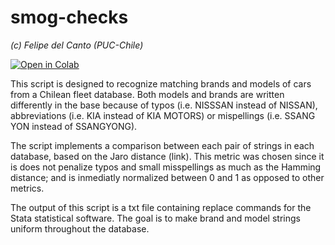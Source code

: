 # smog-checks
*(c) Felipe del Canto (PUC-Chile)*

[![Open in Colab](https://colab.research.google.com/assets/colab-badge.svg)](https://colab.research.google.com/github/pipeton8/smog-checks/blob/main/SMOG_Checks.ipynb)

This script is designed to recognize matching brands and models of cars from a Chilean fleet database. Both models and brands are written differently in the base because of typos (i.e. NISSSAN instead of NISSAN), abbreviations (i.e. KIA instead of KIA MOTORS) or mispellings (i.e. SSANG YON instead of SSANGYONG).

The script implements a comparison between each pair of strings in each database, based on the Jaro distance (link). This metric was chosen since it is does not penalize typos and small misspellings as much as the Hamming distance; and is inmediatly normalized between 0 and 1 as opposed to other metrics.

The output of this script is a txt file containing replace commands for the Stata statistical software. The goal is to make brand and model strings uniform throughout the database.

